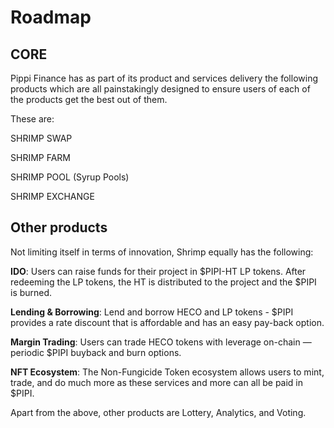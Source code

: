 # Roadmap

## **CORE**

Pippi Finance has as part of its product and services delivery the following products which are all painstakingly designed to ensure users of each of the products get the best out of them.

These are:

SHRIMP SWAP

SHRIMP FARM

SHRIMP POOL \(Syrup Pools\)

SHRIMP EXCHANGE

## **Other products**

Not limiting itself in terms of innovation, Shrimp equally has the following:

**IDO**: Users can raise funds for their project in $PIPI-HT LP tokens. After redeeming the LP tokens, the HT is distributed to the project and the $PIPI is burned.

**Lending & Borrowing**: Lend and borrow HECO and LP tokens - $PIPI provides a rate discount that is affordable and has an easy pay-back option.

**Margin Trading**: Users can trade HECO tokens with leverage on-chain — periodic $PIPI buyback and burn options.

**NFT Ecosystem**: The Non-Fungicide Token ecosystem allows users to mint, trade, and do much more as these services and more can all be paid in $PIPI.

Apart from the above, other products are Lottery, Analytics, and Voting.


